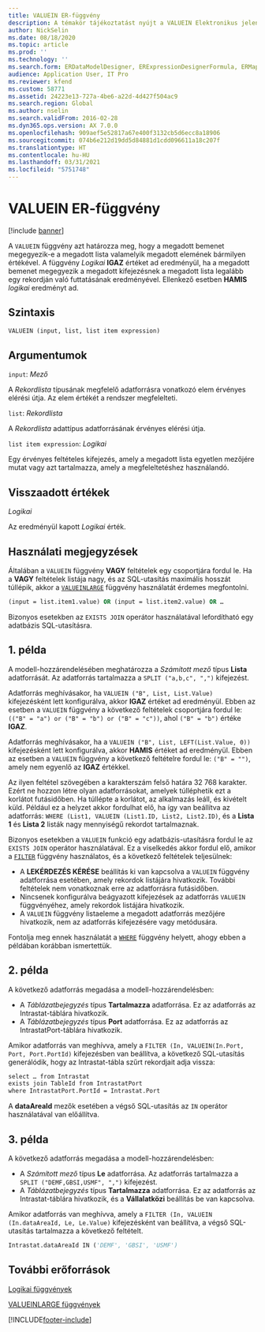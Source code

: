 ```yaml
---
title: VALUEIN ER-függvény
description: A témakör tájékoztatást nyújt a VALUEIN Elektronikus jelentéskészítés (ER) függvény használatának módjáról.
author: NickSelin
ms.date: 08/18/2020
ms.topic: article
ms.prod: ''
ms.technology: ''
ms.search.form: ERDataModelDesigner, ERExpressionDesignerFormula, ERMappedFormatDesigner, ERModelMappingDesigner
audience: Application User, IT Pro
ms.reviewer: kfend
ms.custom: 58771
ms.assetid: 24223e13-727a-4be6-a22d-4d427f504ac9
ms.search.region: Global
ms.author: nselin
ms.search.validFrom: 2016-02-28
ms.dyn365.ops.version: AX 7.0.0
ms.openlocfilehash: 909aef5e52817a67e400f3132cb5d6ecc8a18906
ms.sourcegitcommit: 074b6e212d19dd5d84881d1cdd096611a18c207f
ms.translationtype: HT
ms.contentlocale: hu-HU
ms.lasthandoff: 03/31/2021
ms.locfileid: "5751748"
---
```

# <a name="valuein-er-function"></a>VALUEIN ER-függvény

[!include [banner](../includes/banner.md)]

A `VALUEIN` függvény azt határozza meg, hogy a megadott bemenet megegyezik-e a megadott lista valamelyik megadott elemének bármilyen értékével. A függvény *Logikai* **IGAZ** értéket ad eredményül, ha a megadott bemenet megegyezik a megadott kifejezésnek a megadott lista legalább egy rekordján való futtatásának eredményével. Ellenkező esetben **HAMIS** *logikai* eredményt ad.

## <a name="syntax"></a>Szintaxis

```vb
VALUEIN (input, list, list item expression)
```

## <a name="arguments"></a>Argumentumok

`input`: *Mező*

A *Rekordlista* típusának megfelelő adatforrásra vonatkozó elem érvényes elérési útja. Az elem értékét a rendszer megfelelteti.

`list`: *Rekordlista*

A *Rekordlista* adattípus adatforrásának érvényes elérési útja.

`list item expression`: *Logikai*

Egy érvényes feltételes kifejezés, amely a megadott lista egyetlen mezőjére mutat vagy azt tartalmazza, amely a megfeleltetéshez használandó.

## <a name="return-values"></a>Visszaadott értékek

*Logikai*

Az eredményül kapott *Logikai* érték.

## <a name="usage-notes"></a>Használati megjegyzések

Általában a `VALUEIN` függvény **VAGY** feltételek egy csoportjára fordul le. Ha a **VAGY** feltételek listája nagy, és az SQL-utasítás maximális hosszát túllépik, akkor a [`VALUEINLARGE`](er-functions-logical-valueinlarge.md) függvény használatát érdemes megfontolni.

```vb
(input = list.item1.value) OR (input = list.item2.value) OR …
```

Bizonyos esetekben az `EXISTS JOIN` operátor használatával lefordítható egy adatbázis SQL-utasításra.

## <a name="example-1"></a>1. példa

A modell-hozzárendelésében meghatározza a *Számított mező* típus **Lista** adatforrását. Az adatforrás tartalmazza a `SPLIT ("a,b,c", ",")` kifejezést.

Adatforrás meghívásakor, ha `VALUEIN ("B", List, List.Value)` kifejezésként lett konfigurálva, akkor **IGAZ** értéket ad eredményül. Ebben az esetben a `VALUEIN` függvény a következő feltételek csoportjára fordul le: `(("B" = "a") or ("B" = "b") or ("B" = "c"))`, ahol `("B" = "b")` értéke **IGAZ**.

Adatforrás meghívásakor, ha a `VALUEIN ("B", List, LEFT(List.Value, 0))` kifejezésként lett konfigurálva, akkor **HAMIS** értéket ad eredményül. Ebben az esetben a `VALUEIN` függvény a következő feltételre fordul le: `("B" = "")`, amely nem egyenlő az **IGAZ** értékkel.

Az ilyen feltétel szövegében a karakterszám felső határa 32 768 karakter. Ezért ne hozzon létre olyan adatforrásokat, amelyek túlléphetik ezt a korlátot futásidőben. Ha túllépte a korlátot, az alkalmazás leáll, és kivételt küld. Például ez a helyzet akkor fordulhat elő, ha így van beállítva az adatforrás: `WHERE (List1, VALUEIN (List1.ID, List2, List2.ID)`, és a **Lista 1** és **Lista 2** listák nagy mennyiségű rekordot tartalmaznak.

Bizonyos esetekben a `VALUEIN` funkció egy adatbázis-utasításra fordul le az `EXISTS JOIN` operátor használatával. Ez a viselkedés akkor fordul elő, amikor a [`FILTER`](er-functions-list-filter.md) függvény használatos, és a következő feltételek teljesülnek:

- A **LEKÉRDEZÉS KÉRÉSE** beállítás ki van kapcsolva a `VALUEIN` függvény adatforrása esetében, amely rekordok listájára hivatkozik. További feltételek nem vonatkoznak erre az adatforrásra futásidőben.
- Nincsenek konfigurálva beágyazott kifejezések az adatforrás `VALUEIN` függvényéhez, amely rekordok listájára hivatkozik.
- A `VALUEIN` függvény listaeleme a megadott adatforrás mezőjére hivatkozik, nem az adatforrás kifejezésére vagy metódusára.

Fontolja meg ennek használatát a [`WHERE`](er-functions-list-where.md) függvény helyett, ahogy ebben a példában korábban ismertettük.

## <a name="example-2"></a>2. példa

A következő adatforrás megadása a modell-hozzárendelésben:

- A *Táblázatbejegyzés* típus **Tartalmazza** adatforrása. Ez az adatforrás az Intrastat-táblára hivatkozik.
- A *Táblázatbejegyzés* típus **Port** adatforrása. Ez az adatforrás az IntrastatPort-táblára hivatkozik.

Amikor adatforrás van meghívva, amely a `FILTER (In, VALUEIN(In.Port, Port, Port.PortId)` kifejezésben van beállítva, a következő SQL-utasítás generálódik, hogy az Intrastat-tábla szűrt rekordjait adja vissza:

```vb
select … from Intrastat
exists join TableId from IntrastatPort
where IntrastatPort.PortId = Intrastat.Port
```

A **dataAreaId** mezők esetében a végső SQL-utasítás az `IN` operátor használatával van előállítva.

## <a name="example-3"></a>3. példa

A következő adatforrás megadása a modell-hozzárendelésben:

- A *Számított mező* típus **Le** adatforrása. Az adatforrás tartalmazza a `SPLIT ("DEMF,GBSI,USMF", ",")` kifejezést.
- A *Táblázatbejegyzés* típus **Tartalmazza** adatforrása. Ez az adatforrás az Intrastat-táblára hivatkozik, és a **Vállalatközi** beállítás be van kapcsolva.

Amikor adatforrás van meghívva, amely a `FILTER (In, VALUEIN (In.dataAreaId, Le, Le.Value)` kifejezésként van beállítva, a végső SQL-utasítás tartalmazza a következő feltételt.

```vb
Intrastat.dataAreaId IN ('DEMF', 'GBSI', 'USMF')
```

## <a name="additional-resources"></a>További erőforrások

[Logikai függvények](er-functions-category-logical.md)

[VALUEINLARGE függvények](er-functions-logical-valueinlarge.md)


[!INCLUDE[footer-include](../../../includes/footer-banner.md)]